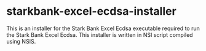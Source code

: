 # starkbank-excel-ecdsa-installer

This is an installer for the Stark Bank Excel Ecdsa executable required to run the Stark Bank Excel Ecdsa. This installer is written in NSI script compiled using NSIS.